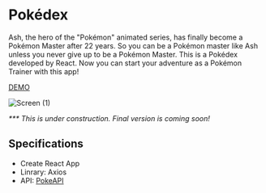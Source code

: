 # Pokédex
Ash, the hero of the "Pokémon" animated series, has finally become a Pokémon Master after 22 years.
So you can be a Pokémon master like Ash unless you never give up to be a Pokémon Master.
This is a Pokédex developed by React. Now you can start your adventure as a Pokémon Trainer with this app!

[DEMO](https://react-pokedex-v1.netlify.com/)

![Screen (1)](https://user-images.githubusercontent.com/32582917/68179214-d69cc200-ff43-11e9-95aa-26d85a192613.gif)

_*** This is under construction. Final version is coming soon!_

## Specifications
- Create React App
- Linrary: Axios
- API: [PokeAPI](https://pokeapi.co/)
